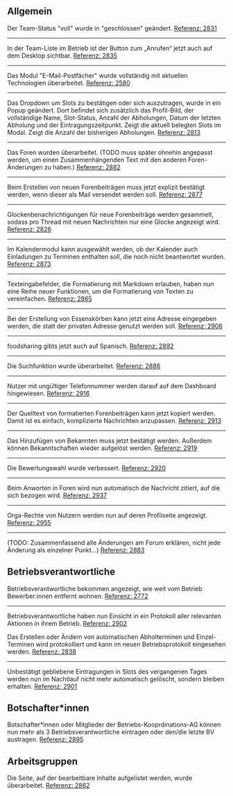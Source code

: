 ## Allgemein

Der Team-Status "voll" wurde in "geschlossen" geändert.
[Referenz: 2831](https://gitlab.com/foodsharing-dev/foodsharing/-/merge_requests/2831)

---
In der Team-Liste im Betrieb ist der Button zum „Anrufen“ jetzt auch auf dem Desktop sichtbar.
[Referenz: 2835](https://gitlab.com/foodsharing-dev/foodsharing/-/merge_requests/2835)

---
Das Modul "E-Mail-Postfächer" wurde vollständig mit aktuellen Technologien überarbeitet.
[Referenz: 2580](https://gitlab.com/foodsharing-dev/foodsharing/-/merge_requests/2580)

---
Das Dropdown um Slots zu bestätigen oder sich auszutragen, wurde in ein Popup geändert. 
Dort befindet sich zusätzlich das Profil-Bild, der vollständige Name, Slot-Status, Anzahl der Abholungen, Datum der letzten Abholung und der Eintragungszeitpunkt. 
Zeigt die aktuell belegten Slots im Modal. Zeigt die Anzahl der bisherigen Abholungen.
[Referenz: 2813](https://gitlab.com/foodsharing-dev/foodsharing/-/merge_requests/2813)

---
Das Foren wurden überarbeitet. (TODO muss später ohnehin angepasst werden, um einen Zusammenhängenden Text mit den anderen Foren-Änderungen zu haben.)
[Referenz: 2882](https://gitlab.com/foodsharing-dev/foodsharing/-/merge_requests/2882)

---

Beim Erstellen von neuen Forenbeiträgen muss jetzt explizit bestätigt werden, wenn dieser als Mail versendet werden soll. 
[Referenz: 2877](https://gitlab.com/foodsharing-dev/foodsharing/-/merge_requests/2877)

---

Glockenbenachrichtigungen für neue Forenbeiträge werden gesammelt, sodass pro Thread mit neuen Nachrichten nur eine Glocke angezeigt wird.
[Referenz: 2826](https://gitlab.com/foodsharing-dev/foodsharing/-/merge_requests/2826)

---

Im Kalendermodul kann ausgewählt werden, ob der Kalender auch Einladungen zu Terminen enthalten soll, die noch nicht beantwortet wurden.
[Referenz: 2873](https://gitlab.com/foodsharing-dev/foodsharing/-/merge_requests/2873)

---

Texteingabefelder, die Formatierung mit Markdown erlauben, haben nun eine Reihe neuer Funktionen, um die Formatierung von Texten zu vereinfachen.
[Referenz: 2865](https://gitlab.com/foodsharing-dev/foodsharing/-/merge_requests/2865)

---

Bei der Erstellung von Essenskörben kann jetzt eine Adresse eingegeben werden, die statt der privaten Adresse genutzt werden soll.
[Referenz: 2906](https://gitlab.com/foodsharing-dev/foodsharing/-/merge_requests/2906)

---

foodsharing gibts jetzt auch auf Spanisch.
[Referenz: 2892](https://gitlab.com/foodsharing-dev/foodsharing/-/merge_requests/2892)

---

Die Suchfunktion wurde überarbeitet.
[Referenz: 2886](https://gitlab.com/foodsharing-dev/foodsharing/-/merge_requests/2886)

---
Nutzer mit ungültiger Telefonnummer werden darauf auf dem Dashboard hingewiesen.
[Referenz: 2916](https://gitlab.com/foodsharing-dev/foodsharing/-/merge_requests/2916)

---

Der Quelltext von formatierten Forenbeiträgen kann jetzt kopiert werden. Damit ist es einfach, komplizierte Nachrichten anzupassen.
[Referenz: 2913](https://gitlab.com/foodsharing-dev/foodsharing/-/merge_requests/2913)

---

Das Hinzufügen von Bekannten muss jetzt bestätigt werden. Außerdem können Bekanntschaften wieder aufgelöst werden.
[Referenz: 2919](https://gitlab.com/foodsharing-dev/foodsharing/-/merge_requests/2919)

---

Die Bewertungswahl wurde verbessert.
[Referenz: 2920](https://gitlab.com/foodsharing-dev/foodsharing/-/merge_requests/2920)

---

Beim Anworten in Foren wird nun automatisch die Nachricht zitiert, auf die sich bezogen wird.
[Referenz: 2937](https://gitlab.com/foodsharing-dev/foodsharing/-/merge_requests/2937)

---

Orga-Rechte von Nutzern werden nun auf deren Profilseite angezeigt.
[Referenz: 2955](https://gitlab.com/foodsharing-dev/foodsharing/-/merge_requests/2955)

---

(TODO: Zusammenfassend alle Änderungen am Forum erklären, nicht jede Änderung als einzelner Punkt...)
[Referenz: 2883](https://gitlab.com/foodsharing-dev/foodsharing/-/merge_requests/2883)


## Betriebsverantwortliche

Betriebsverantwortliche bekommen angezeigt, wie weit vom Betrieb Bewerber:innen entfernt wohnen.
[Referenz: 2772](https://gitlab.com/foodsharing-dev/foodsharing/-/merge_requests/2772)

---

Betriebsverantwortliche haben nun Einsicht in ein Protokoll aller relevanten Aktionen in ihrem Betrieb.
[Referenz: 2902](https://gitlab.com/foodsharing-dev/foodsharing/-/merge_requests/2902)

Das Erstellen oder Ändern von automatischen Abholterminen und Einzel-Terminen wird protokolliert und kann im neuen Betriebsprotokoll eingesehen werden.
[Referenz: 2838](https://gitlab.com/foodsharing-dev/foodsharing/-/merge_requests/2838)

---

Unbestätigt gebliebene Eintragungen in Slots des vergangenen Tages werden nun im Nachtlauf nicht mehr automatisch gelöscht, sondern bleiben erhalten. [Referenz: 2901](https://gitlab.com/foodsharing-dev/foodsharing/-/merge_requests/2901)


## Botschafter\*innen

Botschafter\*innen oder Mitglieder der Betriebs-Kooprdinations-AG können nun mehr als 3 Betriebsverantwortliche eintragen oder den/die letzte BV austragen.
[Referenz: 2895](https://gitlab.com/foodsharing-dev/foodsharing/-/merge_requests/2895)

## Arbeitsgruppen

Die Seite, auf der bearbeitbare Inhalte aufgelistet werden, wurde überarbeitet.
[Referenz: 2862](https://gitlab.com/foodsharing-dev/foodsharing/-/merge_requests/2862)

